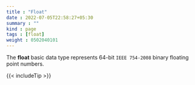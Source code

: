```yaml
---
title : "Float"
date : 2022-07-05T22:58:27+05:30
summary : ""
kind : page 
tags : [float]
weight : 0502040101
---
```


The **float** basic data type represents 64-bit `IEEE 754-2008` binary floating point numbers.

<!--more-->

{{< includeTip >}}